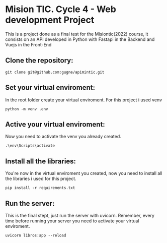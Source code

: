 # Mision TIC. Cycle 4 - Web development Project

This is a project done as a final test for the Misiontic(2022) course, it consists on an API developed in Python with Fastapi in the Backend and Vuejs in the Front-End


## Clone the repository:
```
git clone git@github.com:gugne/apimintic.git
```


## Set your virtual enviroment:
In the root folder create your virtual enviroment. For this project i used venv
```
python -m venv .env
```

## Active your virtual enviroment:
Now you need to activate the venv you already created.

```
.\env\Scripts\activate
```

## Install all the libraries:
You're now in the virtual enviroment you created, now you need to install all the libraries i used for this project.
```
pip install -r requirements.txt
```

## Run the server:
This is the final stept, just run the server with uvicorn. Remember, every time before running your server you need to activate your virtual enviroment.

```
uvicorn libros:app --reload
```

